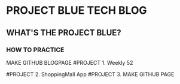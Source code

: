 # PROJECT BLUE TECH BLOG
## WHAT'S THE PROJECT BLUE?
### HOW TO PRACTICE

MAKE GITHUB BLOGPAGE
#PROJECT 1. Weekly 52

#PROJECT 2. ShoppingMall App
#PROJECT 3. MAKE GITHUB PAGE
